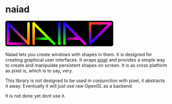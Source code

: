 # naiad

![Naiad logo](assets/logo.png)

Naiad lets you create windows with shapes in them. It is designed for creating
graphical user interfaces. It wraps [pixel](https://github.com/faiface/pixel)
and provides a simple way to create and manipulate persistent shapes on screen.
It is as cross platform as pixel is, which is to say, very.

This library is not designed to be used in conjunction with pixel, it abstracts
it away. Eventually it will just use raw OpenGL as a backend.

It is not done yet dont use it.
